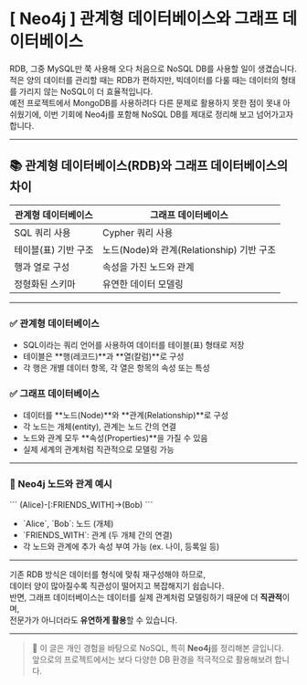 
# [ Neo4j ] 관계형 데이터베이스와 그래프 데이터베이스

RDB, 그중 MySQL만 쭉 사용해 오다 처음으로 NoSQL DB를 사용할 일이 생겼습니다.  
적은 양의 데이터를 관리할 때는 RDB가 편하지만, 빅데이터를 다룰 때는 데이터의 형태를 가리지 않는 NoSQL이 더 효율적입니다.  
예전 프로젝트에서 MongoDB를 사용하려다 다른 문제로 활용하지 못한 점이 못내 아쉬웠기에, 이번 기회에 Neo4j를 포함해 NoSQL DB를 제대로 정리해 보고 넘어가고자 합니다.

---

## 📚 관계형 데이터베이스(RDB)와 그래프 데이터베이스의 차이

| 관계형 데이터베이스 | 그래프 데이터베이스 |
|------------------|------------------|
| SQL 쿼리 사용         | Cypher 쿼리 사용      |
| 테이블(표) 기반 구조     | 노드(Node)와 관계(Relationship) 기반 구조 |
| 행과 열로 구성         | 속성을 가진 노드와 관계     |
| 정형화된 스키마        | 유연한 데이터 모델링       |

---

### ✅ 관계형 데이터베이스

- SQL이라는 쿼리 언어를 사용하여 데이터를 테이블(표) 형태로 저장
- 테이블은 **행(레코드)**과 **열(칼럼)**로 구성
- 각 행은 개별 데이터 항목, 각 열은 항목의 속성 또는 특성

### ✅ 그래프 데이터베이스

- 데이터를 **노드(Node)**와 **관계(Relationship)**로 구성
- 각 노드는 개체(entity), 관계는 노드 간의 연결
- 노드와 관계 모두 **속성(Properties)**을 가질 수 있음
- 실제 세계의 관계처럼 직관적으로 모델링 가능

---

### 🔎 Neo4j 노드와 관계 예시

\`\`\`
(Alice)-[:FRIENDS_WITH]->(Bob)
\`\`\`

- \`Alice\`, \`Bob\`: 노드 (개체)
- \`FRIENDS_WITH\`: 관계 (두 개체 간의 연결)
- 각 노드와 관계에 추가 속성 부여 가능 (ex. 나이, 등록일 등)

---

기존 RDB 방식은 데이터를 형식에 맞춰 재구성해야 하므로,  
데이터 양이 많아질수록 직관성이 떨어지고 복잡해지기 쉽습니다.  
반면, 그래프 데이터베이스는 데이터를 실제 관계처럼 모델링하기 때문에 더 **직관적**이며,  
전문가가 아니더라도 **유연하게 활용**할 수 있습니다.

---

> 📌 이 글은 개인 경험을 바탕으로 NoSQL, 특히 **Neo4j**를 정리해본 글입니다.  
> 앞으로의 프로젝트에서는 보다 다양한 DB 환경을 적극적으로 활용해보려 합니다.
